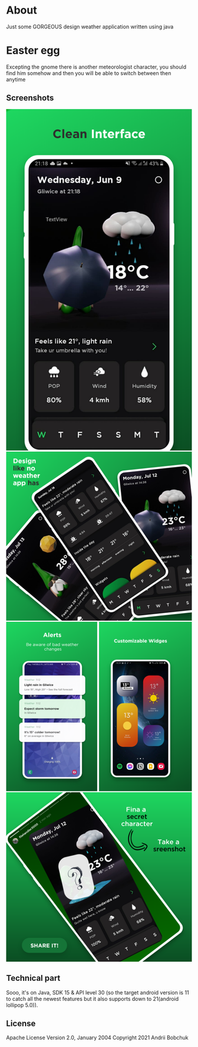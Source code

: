 # About
Just some GORGEOUS design weather application written using java

# Easter egg
Excepting the gnome there is another meteorologist character, you should find him somehow and then you will be able to switch between then anytime

## Screenshots
![](/screenshots/s1.png)
![](/screenshots/s2.png)
![](/screenshots/s3.png)
![](/screenshots/s4.png)


## Technical part
Sooo, it's on Java, SDK 15 & API level 30 (so the target android version is 11 to catch all the newest features but it also supports down to 21(android lollipop 5.0)).

## License
Apache License
Version 2.0, January 2004
Copyright 2021 Andrii Bobchuk
